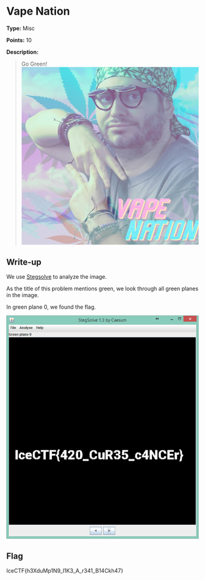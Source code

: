 # Vape Nation

**Type:** Misc

**Points:** 10

**Description:**

>Go Green! ![vape_nation.png](vape_nation.png)

## Write-up

We use [Stegsolve](http://www.caesum.com/handbook/stego.htm) to analyze the image.

As the title of this problem mentions green, we look through all green planes in the image.

In green plane 0, we found the flag.

![vape_nation_flag.png](vape_nation_flag.png)

## Flag
IceCTF{h3XduMp1N9_l1K3_A_r341_B14Ckh47}
